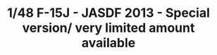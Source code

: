 ---
layout: product
title: "1/48 F-15J - JASDF  2013 - Special version/ very limited amount available"
price: "9800" 
desc: "Maketa"
img_path: "/assets/img/GWHSNG03.jpg"
brand: "N/A"
available: false
special_offer: false
new: false
soon: false
cat: "010000"
subcat: "010900"
subsubcat: "0N/A"
sifra: "GWHSNG03"
---